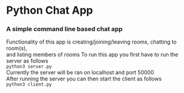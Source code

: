 # Python Chat App
### A simple command line based chat app
Functionality of this app is creating/joining/leaving rooms, chatting to room(s),\
and listing members of rooms
To run this app you first have to run the server as follows\
```python3 server.py```\
Currently the server will be ran on localhost and port 50000\
After running the server you can then start the client as follows\
```python3 client.py```

